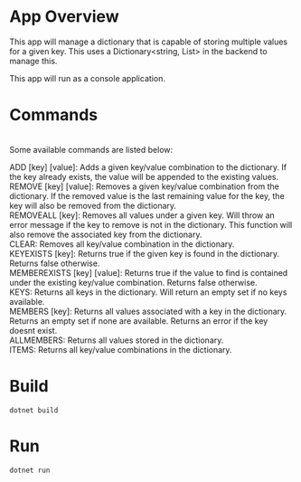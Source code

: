 # App Overview

This app will manage a dictionary that is capable of storing multiple values for a given key. This uses a Dictionary<string, List<string>> in the backend to manage this.

This app will run as a console application.

# Commands
<br/>
Some available commands are listed below:

ADD [key] [value]: Adds a given key/value combination to the dictionary. If the key already exists, the value will be appended to the existing values.<br/>
REMOVE [key] [value]: Removes a given key/value combination from the dictionary. If the removed value is the last remaining value for the key, the key will also be removed from the dictionary.<br/>
REMOVEALL [key]: Removes all values under a given key. Will throw an error message if the key to remove is not in the dictionary. This function will also remove the associated key from the dictionary.<br/>
CLEAR: Removes all key/value combination in the dictionary.<br/>
KEYEXISTS [key]: Returns true if the given key is found in the dictionary. Returns false otherwise.<br/>
MEMBEREXISTS [key] [value]: Returns true if the value to find is contained under the existing key/value combination. Returns false otherwise.<br/>
KEYS: Returns all keys in the dictionary. Will return an empty set if no keys available.<br/>
MEMBERS [key]: Returns all values associated with a key in the dictionary. Returns an empty set if none are available. Returns an error if the key doesnt exist.<br/>
ALLMEMBERS: Returns all values stored in the dictionary.<br/>
ITEMS: Returns all key/value combinations in the dictionary.<br/>

# Build

`dotnet build`

# Run

`dotnet run`


